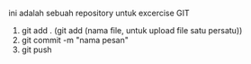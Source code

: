 ini adalah sebuah repository untuk excercise GIT
1. git add . (git add (nama file, untuk upload file satu persatu))
2. git commit -m "nama pesan"
3. git push